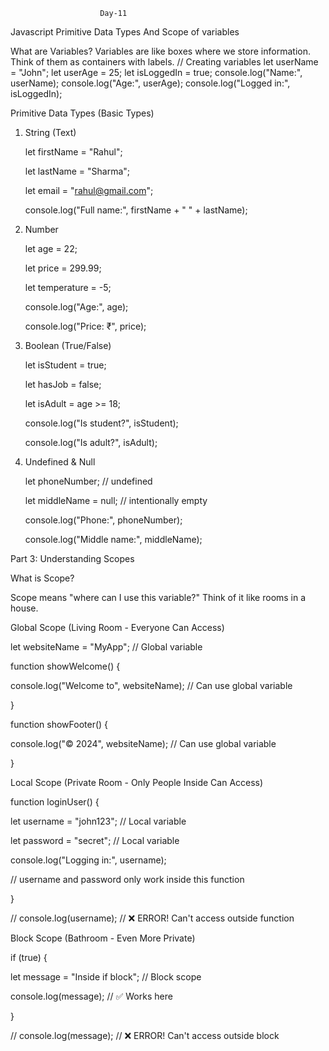                         Day-11
Javascript Primitive Data Types And Scope of variables

What are Variables?
Variables are like boxes where we store information. Think of them as containers with labels.
// Creating variables
let userName = "John";
let userAge = 25;
let isLoggedIn = true;
console.log("Name:", userName);
console.log("Age:", userAge);
console.log("Logged in:", isLoggedIn);


Primitive Data Types (Basic Types)

1. String (Text)

    let firstName = "Rahul";

    let lastName = "Sharma";

    let email = "rahul@gmail.com";

    console.log("Full name:", firstName + " " + lastName);

2. Number

    let age = 22;

    let price = 299.99;

    let temperature = -5;

    console.log("Age:", age);

    console.log("Price: ₹", price);

3. Boolean (True/False)

    let isStudent = true;

    let hasJob = false;

    let isAdult = age >= 18;

    console.log("Is student?", isStudent);

    console.log("Is adult?", isAdult);


4. Undefined & Null

    let phoneNumber; // undefined

    let middleName = null; // intentionally empty

    console.log("Phone:", phoneNumber);

    console.log("Middle name:", middleName);



Part 3: Understanding Scopes

What is Scope?

Scope means "where can I use this variable?" Think of it like rooms in a house.

Global Scope (Living Room - Everyone Can Access)

let websiteName = "MyApp"; // Global variable

function showWelcome() {

console.log("Welcome to", websiteName); // Can use global variable

}

function showFooter() {

console.log("© 2024", websiteName); // Can use global variable

}



Local Scope (Private Room - Only People Inside Can Access)

function loginUser() {

let username = "john123"; // Local variable

let password = "secret"; // Local variable

console.log("Logging in:", username);

// username and password only work inside this function

}

// console.log(username); // ❌ ERROR! Can't access outside function



Block Scope (Bathroom - Even More Private)

if (true) {

let message = "Inside if block"; // Block scope

console.log(message); // ✅ Works here

}

// console.log(message); // ❌ ERROR! Can't access outside block
